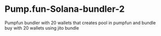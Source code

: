# Pump.fun-Solana-bundler-2
Pumpfun bundler with 20 wallets that creates pool in pumpfun and bundle buy with 20 wallets using jito bundle
